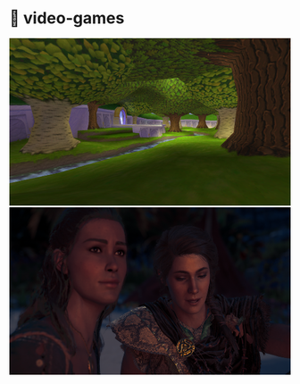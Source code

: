 # 📁 video-games

<img src="game-forest.png" alt="" height="300"/>
<img src="kassandra-ac-odyssey.png" alt="" height="300"/>
<img src="my-buddy-wynd-s-wallpaper.png" alt="" height="300"/>
<img src="steamuserimages-a.akamaihd.png" alt="" height="300"/>
